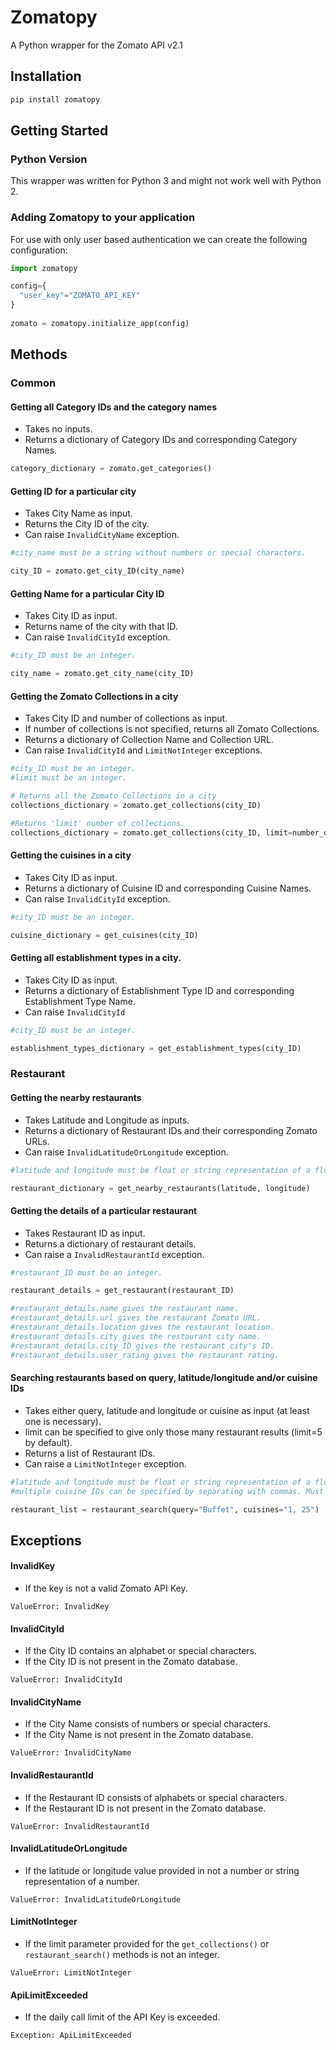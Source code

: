 # Zomatopy
A Python wrapper for the Zomato API v2.1

## Installation
```bash
pip install zomatopy
```

## Getting Started
### Python Version
This wrapper was written for Python 3 and might not work well with Python 2.

### Adding Zomatopy to your application
For use with only user based authentication we can create the following configuration:

```python
import zomatopy

config={
  "user_key"="ZOMATO_API_KEY"
}
    
zomato = zomatopy.initialize_app(config)
```
## Methods
### Common
#### Getting all Category IDs and the category names
- Takes no inputs.
- Returns a dictionary of Category IDs and corresponding Category Names.
```python
category_dictionary = zomato.get_categories()
```

#### Getting ID for a particular city
- Takes City Name as input.
- Returns the City ID of the city.
- Can raise ```InvalidCityName``` exception.
```python
#city_name must be a string without numbers or special characters.

city_ID = zomato.get_city_ID(city_name)
```

#### Getting Name for a particular City ID
- Takes City ID as input.
- Returns name of the city with that ID.
- Can raise ```InvalidCityId``` exception.
```python
#city_ID must be an integer.

city_name = zomato.get_city_name(city_ID)
```

#### Getting the Zomato Collections in a city
- Takes City ID and number of collections as input.
- If number of collections is not specified, returns all Zomato Collections.
- Returns a dictionary of Collection Name and Collection URL.
- Can raise ```InvalidCityId``` and ```LimitNotInteger``` exceptions.
```python
#city_ID must be an integer.
#limit must be an integer.

# Returns all the Zomato Collections in a city
collections_dictionary = zomato.get_collections(city_ID)

#Returns 'limit' number of collections.
collections_dictionary = zomato.get_collections(city_ID, limit=number_of_collections)
```

#### Getting the cuisines in a city
- Takes City ID as input.
- Returns a dictionary of Cuisine ID and corresponding Cuisine Names.
- Can raise ```InvalidCityId``` exception.
```python
#city_ID must be an integer.

cuisine_dictionary = get_cuisines(city_ID)
```

#### Getting all establishment types in a city.
- Takes City ID as input.
- Returns a dictionary of Establishment Type ID and corresponding Establishment Type Name.
- Can raise ```InvalidCityId```
```python
#city_ID must be an integer.

establishment_types_dictionary = get_establishment_types(city_ID)
```
### Restaurant

#### Getting the nearby restaurants
- Takes Latitude and Longitude as inputs.
- Returns a dictionary of Restaurant IDs and their corresponding Zomato URLs.
- Can raise ```InvalidLatitudeOrLongitude``` exception.
```python
#latitude and longitude must be float or string representation of a float.

restaurant_dictionary = get_nearby_restaurants(latitude, longitude)
```

#### Getting the details of a particular restaurant
- Takes Restaurant ID as input.
- Returns a dictionary of restaurant details.
- Can raise a ```InvalidRestaurantId``` exception.
```python
#restaurant_ID must be an integer.

restaurant_details = get_restaurant(restaurant_ID)

#restaurant_details.name gives the restaurant name.
#restaurant_details.url gives the restaurant Zomato URL.
#restaurant_details.location gives the restaurant location.
#restaurant_details.city gives the restaurant city name.
#restaurant_details.city_ID gives the restaurant city's ID.
#restaurant_details.user_rating gives the restaurant rating.
```

#### Searching restaurants based on query, latitude/longitude and/or cuisine IDs
- Takes either query, latitude and longitude or cuisine as input (at least one is necessary).
- limit can be specified to give only those many restaurant results (limit=5 by default).
- Returns a list of Restaurant IDs.
- Can raise a ```LimitNotInteger``` exception.
```python
#latitude and longitude must be float or string representation of a float.
#multiple cuisine IDs can be specified by separating with commas. Must be a string.

restaurant_list = restaurant_search(query="Buffet", cuisines="1, 25")
```
## Exceptions

#### InvalidKey
- If the key is not a valid Zomato API Key.
```
ValueError: InvalidKey
```
#### InvalidCityId
- If the City ID contains an alphabet or special characters.
- If the City ID is not present in the Zomato database.
```
ValueError: InvalidCityId
```
#### InvalidCityName
- If the City Name consists of numbers or special characters.
- If the City Name is not present in the Zomato database.
```
ValueError: InvalidCityName
```
#### InvalidRestaurantId
- If the Restaurant ID consists of alphabets or special characters.
- If the Restaurant ID is not present in the Zomato database.
```
ValueError: InvalidRestaurantId
```
#### InvalidLatitudeOrLongitude
- If the latitude or longitude value provided in not a number or string representation of a number.
```
ValueError: InvalidLatitudeOrLongitude
```
#### LimitNotInteger
- If the limit parameter provided for the ```get_collections()``` or ```restaurant_search()``` methods is not an integer.
```
ValueError: LimitNotInteger
```
#### ApiLimitExceeded
- If the daily call limit of the API Key is exceeded.
```
Exception: ApiLimitExceeded
```
